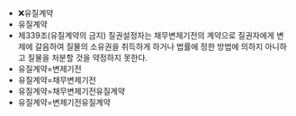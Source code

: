 - ❌유질계약
- 유질계약
- 제339조(유질계약의 금지) 질권설정자는 채무변제기전의 계약으로 질권자에게 변제에 갈음하여 질물의 소유권을 취득하게 하거나 법률에 정한 방법에 의하지 아니하고 질물을 처분할 것을 약정하지 못한다.
- 유질계약=변제기전
- 유질계약=채무변제기전
- 유질계약=채무변제기전유질계약
- 유질계약=변제기전유질계약